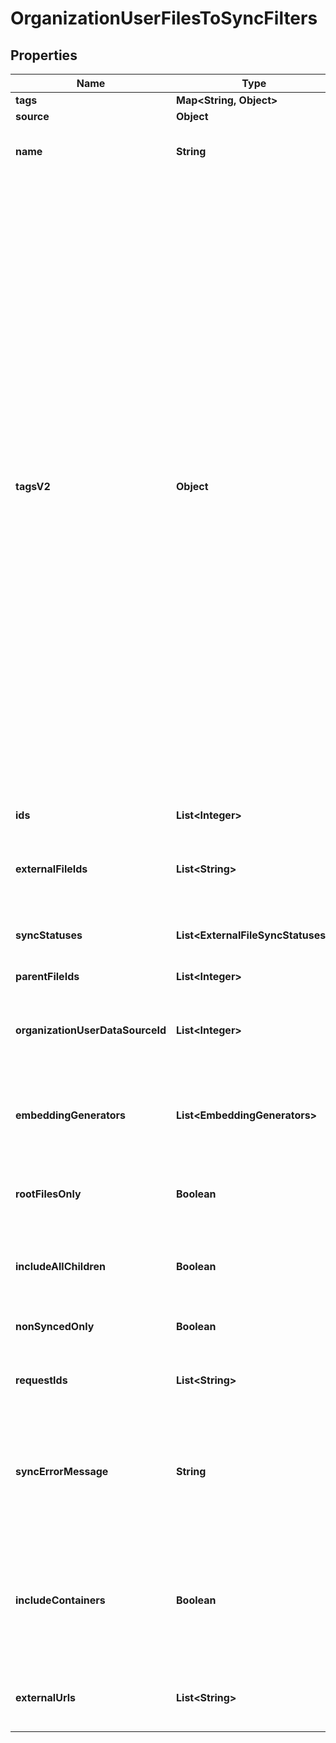 

# OrganizationUserFilesToSyncFilters


## Properties

| Name | Type | Description | Notes |
|------------ | ------------- | ------------- | -------------|
|**tags** | **Map&lt;String, Object&gt;** |  |  [optional] |
|**source** | **Object** |  |  [optional] |
|**name** | **String** | The name of the file. The query will return files with names that contain this string. |  [optional] |
|**tagsV2** | **Object** |          Tags to filter by. Supports logical AND and OR operations. Input should be like below:         {             \&quot;OR\&quot;: [                 {                 \&quot;key\&quot;: \&quot;subject\&quot;,                 \&quot;value\&quot;: \&quot;holy-bible\&quot;,                 \&quot;negate\&quot;: false                 },                 {                     \&quot;key\&quot;: \&quot;person-of-interest\&quot;,                     \&quot;value\&quot;: \&quot;jesus christ\&quot;,                     \&quot;negate\&quot;: false                 },                 {                     \&quot;key\&quot;: \&quot;genre\&quot;,                     \&quot;value\&quot;: \&quot;fiction\&quot;,                     \&quot;negate\&quot;: true                 }                 {                     \&quot;AND\&quot;: [                         {                             \&quot;key\&quot;: \&quot;subject\&quot;,                             \&quot;value\&quot;: \&quot;tao-te-ching\&quot;,                             \&quot;negate\&quot;: true                         },                         {                             \&quot;key\&quot;: \&quot;author\&quot;,                             \&quot;value\&quot;: \&quot;lao-tzu\&quot;,                             \&quot;negate\&quot;: false                         }                     ]                 }             ]         }         For a single filter, the filter block can be placed within either an \&quot;AND\&quot; or \&quot;OR\&quot; block.          |  [optional] |
|**ids** | **List&lt;Integer&gt;** | The IDs of the files. The query will return files with these IDs. |  [optional] |
|**externalFileIds** | **List&lt;String&gt;** | The external file IDs of the files. The query will return files with these external file IDs. |  [optional] |
|**syncStatuses** | **List&lt;ExternalFileSyncStatuses&gt;** | The sync statuses of the files. The query will return files with these sync statuses. |  [optional] |
|**parentFileIds** | **List&lt;Integer&gt;** |  |  [optional] |
|**organizationUserDataSourceId** | **List&lt;Integer&gt;** | The organization user data source IDs of the files. The query will return files with these organization user data source IDs. |  [optional] |
|**embeddingGenerators** | **List&lt;EmbeddingGenerators&gt;** | The embedding generators of the files. The query will return files with these embedding generators. |  [optional] |
|**rootFilesOnly** | **Boolean** | If true, the query will return only root files. Cannot be true if parent_file_ids or include_all_children is specified. |  [optional] |
|**includeAllChildren** | **Boolean** | If true, the query will return all descendents of the specified parent_file_ids. |  [optional] |
|**nonSyncedOnly** | **Boolean** | If true, the query will return only files that have not been synced yet. |  [optional] |
|**requestIds** | **List&lt;String&gt;** | Filter by request ID(s) which were used to sync the files |  [optional] |
|**syncErrorMessage** | **String** | The error message of the file. The query will return files with error messages that contain this string. To search for files with no error message, use an empty string. |  [optional] |
|**includeContainers** | **Boolean** | If true, the query will return containers in the response. Containers are files that group other files together and have no content themselves. Default behavior is to include containers. |  [optional] |
|**externalUrls** | **List&lt;String&gt;** | The external URLs of the files. The query will return files with these external URLs. |  [optional] |




